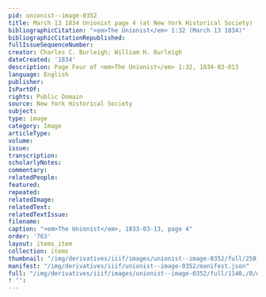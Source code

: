```yaml
---
pid: unionist--image-0352
title: March 13 1834 Unionist page 4 (at New York Historical Society)
bibliographicCitation: "<em>The Unionist</em> 1:32 (March 13 1834)"
bibliographicCitationRepublished: 
fullIssueSequenceNumber: 
creator: Charles C. Burleigh; William H. Burleigh
dateCreated: '1834'
description: Page Four of <em>The Unionist</em> 1:32, 1834-03-013
language: English
publisher: 
IsPartOf: 
rights: Public Domain
source: New York Historical Society
subject: 
type: image
category: Image
articleType: 
volume: 
issue: 
transcription: 
scholarlyNotes: 
commentary: 
relatedPeople: 
featured: 
repeated: 
relatedImage: 
relatedText: 
relatedTextIssue: 
filename: 
caption: "<em>The Unionist</em>, 1833-03-13, page 4"
order: '763'
layout: items_item
collection: items
thumbnail: "/img/derivatives/iiif/images/unionist--image-0352/full/250,/0/default.jpg"
manifest: "/img/derivatives/iiif/unionist--image-0352/manifest.json"
full: "/img/derivatives/iiif/images/unionist--image-0352/full/1140,/0/default.jpg"
! '': 
---
```


